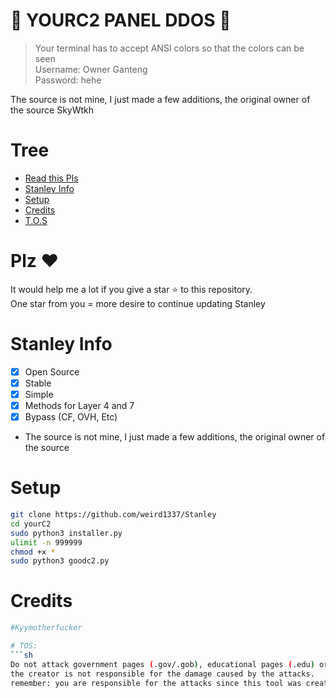 # 🚀 YOURC2 PANEL DDOS 🚀
> Your terminal has to accept ANSI colors so that the colors can be seen<br>
> Username: Owner Ganteng<br>
> Password: hehe<br>

The source is not mine, I just made a few additions, the original owner of the source SkyWtkh

# Tree
* [Read this Pls](#plz-%EF%B8%8F)
* [Stanley Info](Stanley-Info)
* [Setup](#Setup)
* [Credits](#Credits)
* [T.O.S](#TOS)

# Plz ♥️
It would help me a lot if you give a star ⭐ to this repository.<br>
One star from you = more desire to continue updating Stanley

# Stanley Info
- [x] Open Source
- [x] Stable
- [x] Simple
- [x] Methods for Layer 4 and 7
- [x] Bypass (CF, OVH, Etc)  
- The source is not mine, I just made a few additions, the original owner of the source 

# Setup
```sh
git clone https://github.com/weird1337/Stanley
cd yourC2
sudo python3 installer.py
ulimit -n 999999
chmod +x *
sudo python3 goodc2.py
```

# Credits
```sh
#Kyymotherfucker

# TOS:
```sh
Do not attack government pages (.gov/.gob), educational pages (.edu) or the United States Department of Defense (.mil), 
the creator is not responsible for the damage caused by the attacks. 
remember: you are responsible for the attacks since this tool was created for educational purposes
```
